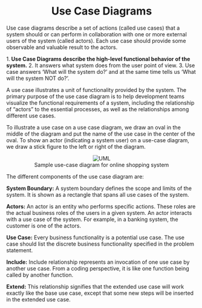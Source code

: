 <h1 align="center">Use Case Diagrams</h1>

Use case diagrams describe a set of actions (called use cases) that a system should or can perform in collaboration with one or more external users of the system (called actors). Each use case should provide some observable and valuable result to the actors.

1.<strong> Use Case Diagrams describe the high-level functional behavior of the system.</strong>
2. It answers what system does from the user point of view.
3. Use case answers ‘What will the system do?’ and at the same time tells us ‘What will the system NOT do?’.

A use case illustrates a unit of functionality provided by the system. The primary purpose of the use case diagram is to help development teams visualize the functional requirements of a system, including the relationship of “actors” to the essential processes, as well as the relationships among different use cases.

To illustrate a use case on a use case diagram, we draw an oval in the middle of the diagram and put the name of the use case in the center of the oval. To show an actor (indicating a system user) on a use-case diagram, we draw a stick figure to the left or right of the diagram.

<p align="center">
    <img src="/media-files/use-case-diagram.svg" alt="UML">
    <br />
    Sample use-case diagram for online shopping system
</p>

The different components of the use case diagram are:

**System Boundary:** A system boundary defines the scope and limits of the system. It is shown as a rectangle that spans all use cases of the system.

**Actors:** An actor is an entity who performs specific actions. These roles are the actual business roles of the users in a given system. An actor interacts with a use case of the system. For example, in a banking system, the customer is one of the actors.

**Use Case:** Every business functionality is a potential use case. The use case should list the discrete business functionality specified in the problem statement.

**Include:** Include relationship represents an invocation of one use case by another use case. From a coding perspective, it is like one function being called by another function.

**Extend:** This relationship signifies that the extended use case will work exactly like the base use case, except that some new steps will be inserted in the extended use case.
